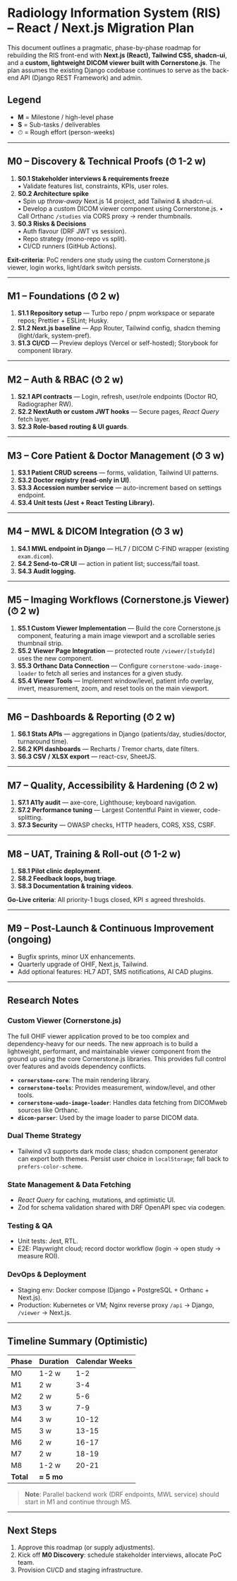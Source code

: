 # Radiology Information System (RIS) – React / Next.js Migration Plan

This document outlines a pragmatic, phase-by-phase roadmap for rebuilding the RIS front-end with **Next.js (React), Tailwind CSS, shadcn-ui**, and a **custom, lightweight DICOM viewer built with Cornerstone.js**. The plan assumes the existing Django codebase continues to serve as the back-end API (Django REST Framework) and admin.

## Legend
* **M** = Milestone / high-level phase
* **S** = Sub-tasks / deliverables
* ⏱ = Rough effort (person-weeks)

---

## M0 – Discovery & Technical Proofs (⏱ 1-2 w)
1. **S0.1 Stakeholder interviews & requirements freeze**  
   • Validate features list, constraints, KPIs, user roles.
2. **S0.2 Architecture spike**  
   • Spin up *throw-away* Next.js 14 project, add Tailwind & shadcn-ui.  
   • Develop a custom DICOM viewer component using Cornerstone.js.
   • Call Orthanc `/studies` via CORS proxy → render thumbnails.
3. **S0.3 Risks & Decisions**  
   • Auth flavour (DRF JWT vs session).  
   • Repo strategy (mono-repo vs split).  
   • CI/CD runners (GitHub Actions).

**Exit-criteria**: PoC renders one study using the custom Cornerstone.js viewer, login works, light/dark switch persists.

---

## M1 – Foundations (⏱ 2 w)
1. **S1.1 Repository setup** — Turbo repo / pnpm workspace or separate repos; Prettier + ESLint; Husky.
2. **S1.2 Next.js baseline** — App Router, Tailwind config, shadcn theming (light/dark, system-pref).
3. **S1.3 CI/CD** — Preview deploys (Vercel or self-hosted); Storybook for component library.

---

## M2 – Auth & RBAC (⏱ 2 w)
1. **S2.1 API contracts** — Login, refresh, user/role endpoints (Doctor RO, Radiographer RW).
2. **S2.2 NextAuth or custom JWT hooks** — Secure pages, *React Query* fetch layer.
3. **S2.3 Role-based routing & UI guards**.

---

## M3 – Core Patient & Doctor Management (⏱ 3 w)
1. **S3.1 Patient CRUD screens** — forms, validation, Tailwind UI patterns.
2. **S3.2 Doctor registry (read-only in UI)**.
3. **S3.3 Accession number service** — auto-increment based on settings endpoint.
4. **S3.4 Unit tests (Jest + React Testing Library).**

---

## M4 – MWL & DICOM Integration (⏱ 3 w)
1. **S4.1 MWL endpoint in Django** — HL7 / DICOM C-FIND wrapper (existing `exam.dicom`).
2. **S4.2 Send-to-CR UI** — action in patient list; success/fail toast.
3. **S4.3 Audit logging.**

---

## M5 – Imaging Workflows (Cornerstone.js Viewer) (⏱ 2 w)
1. **S5.1 Custom Viewer Implementation** — Build the core Cornerstone.js component, featuring a main image viewport and a scrollable series thumbnail strip.
2. **S5.2 Viewer Page Integration** — protected route `/viewer/[studyId]` uses the new component.
3. **S5.3 Orthanc Data Connection** — Configure `cornerstone-wado-image-loader` to fetch all series and instances for a given study.
4. **S5.4 Viewer Tools** — Implement window/level, patient info overlay, invert, measurement, zoom, and reset tools on the main viewport.

---

## M6 – Dashboards & Reporting (⏱ 2 w)
1. **S6.1 Stats APIs** — aggregations in Django (patients/day, studies/doctor, turnaround time).
2. **S6.2 KPI dashboards** — Recharts / Tremor charts, date filters.
3. **S6.3 CSV / XLSX export** — react-csv, SheetJS.

---

## M7 – Quality, Accessibility & Hardening (⏱ 2 w)
1. **S7.1 A11y audit** — axe-core, Lighthouse; keyboard navigation.
2. **S7.2 Performance tuning** — Largest Contentful Paint in viewer, code-splitting.
3. **S7.3 Security** — OWASP checks, HTTP headers, CORS, XSS, CSRF.

---

## M8 – UAT, Training & Roll-out (⏱ 1-2 w)
1. **S8.1 Pilot clinic deployment**.
2. **S8.2 Feedback loops, bug triage**.
3. **S8.3 Documentation & training videos**.

**Go-Live criteria**: All priority-1 bugs closed, KPI ≤ agreed thresholds.

---

## M9 – Post-Launch & Continuous Improvement (ongoing)
* Bugfix sprints, minor UX enhancements.
* Quarterly upgrade of OHIF, Next.js, Tailwind.
* Add optional features: HL7 ADT, SMS notifications, AI CAD plugins.

---

## Research Notes

### Custom Viewer (Cornerstone.js)
The full OHIF viewer application proved to be too complex and dependency-heavy for our needs. The new approach is to build a lightweight, performant, and maintainable viewer component from the ground up using the core Cornerstone.js libraries. This provides full control over features and avoids dependency conflicts.

- **`cornerstone-core`**: The main rendering library.
- **`cornerstone-tools`**: Provides measurement, window/level, and other tools.
- **`cornerstone-wado-image-loader`**: Handles data fetching from DICOMweb sources like Orthanc.
- **`dicom-parser`**: Used by the image loader to parse DICOM data.

### Dual Theme Strategy
* Tailwind v3 supports dark mode class; shadcn component generator can export both themes.  Persist user choice in `localStorage`; fall back to `prefers-color-scheme`.

### State Management & Data Fetching
* *React Query* for caching, mutations, and optimistic UI.
* Zod for schema validation shared with DRF OpenAPI spec via codegen.

### Testing & QA
* Unit tests: Jest, RTL.  
* E2E: Playwright cloud; record doctor workflow (login → open study → measure ROI).

### DevOps & Deployment
* Staging env: Docker compose (Django + PostgreSQL + Orthanc + Next.js).  
* Production: Kubernetes or VM; Nginx reverse proxy `/api` → Django, `/viewer` → Next.js.

---

## Timeline Summary (Optimistic)
| Phase | Duration | Calendar Weeks |
| ----- | -------- | -------------- |
| M0 | 1-2 w | 1-2 |
| M1 | 2 w | 3-4 |
| M2 | 2 w | 5-6 |
| M3 | 3 w | 7-9 |
| M4 | 3 w | 10-12 |
| M5 | 3 w | 13-15 |
| M6 | 2 w | 16-17 |
| M7 | 2 w | 18-19 |
| M8 | 1-2 w | 20-21 |
| **Total** | **≈ 5 mo** | |

> **Note**: Parallel backend work (DRF endpoints, MWL service) should start in M1 and continue through M5.

---

## Next Steps
1. Approve this roadmap (or supply adjustments).
2. Kick off **M0 Discovery**: schedule stakeholder interviews, allocate PoC team.
3. Provision CI/CD and staging infrastructure. 